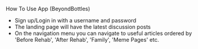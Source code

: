 How To Use App (BeyondBottles)
- Sign up/Login in with a username and password
- The landing page will have the latest discussion posts
- On the navigation menu you can navigate to useful articles ordered by 'Before Rehab', 'After Rehab', 'Family', 'Meme Pages' etc.
